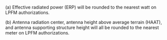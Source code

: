 (a) Effective radiated power (ERP) will be rounded to the nearest watt on LPFM authorizations.

(b) Antenna radiation center, antenna height above average terrain (HAAT), and antenna supporting structure height will all be rounded to the nearest meter on LPFM authorizations.

